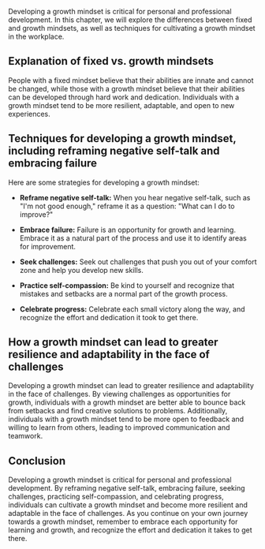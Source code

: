 
Developing a growth mindset is critical for personal and professional development. In this chapter, we will explore the differences between fixed and growth mindsets, as well as techniques for cultivating a growth mindset in the workplace.

Explanation of fixed vs. growth mindsets
----------------------------------------

People with a fixed mindset believe that their abilities are innate and cannot be changed, while those with a growth mindset believe that their abilities can be developed through hard work and dedication. Individuals with a growth mindset tend to be more resilient, adaptable, and open to new experiences.

Techniques for developing a growth mindset, including reframing negative self-talk and embracing failure
--------------------------------------------------------------------------------------------------------

Here are some strategies for developing a growth mindset:

* **Reframe negative self-talk:** When you hear negative self-talk, such as "I'm not good enough," reframe it as a question: "What can I do to improve?"

* **Embrace failure:** Failure is an opportunity for growth and learning. Embrace it as a natural part of the process and use it to identify areas for improvement.

* **Seek challenges:** Seek out challenges that push you out of your comfort zone and help you develop new skills.

* **Practice self-compassion:** Be kind to yourself and recognize that mistakes and setbacks are a normal part of the growth process.

* **Celebrate progress:** Celebrate each small victory along the way, and recognize the effort and dedication it took to get there.

How a growth mindset can lead to greater resilience and adaptability in the face of challenges
----------------------------------------------------------------------------------------------

Developing a growth mindset can lead to greater resilience and adaptability in the face of challenges. By viewing challenges as opportunities for growth, individuals with a growth mindset are better able to bounce back from setbacks and find creative solutions to problems. Additionally, individuals with a growth mindset tend to be more open to feedback and willing to learn from others, leading to improved communication and teamwork.

Conclusion
----------

Developing a growth mindset is critical for personal and professional development. By reframing negative self-talk, embracing failure, seeking challenges, practicing self-compassion, and celebrating progress, individuals can cultivate a growth mindset and become more resilient and adaptable in the face of challenges. As you continue on your own journey towards a growth mindset, remember to embrace each opportunity for learning and growth, and recognize the effort and dedication it takes to get there.
